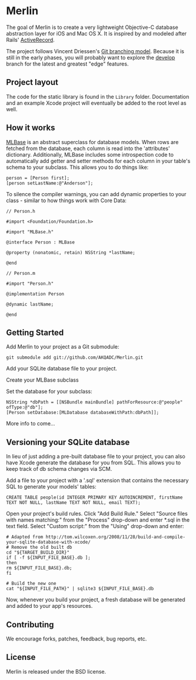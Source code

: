 Merlin
======

The goal of Merlin is to create a very lightweight Objective-C database abstraction layer for iOS and Mac OS X. It is inspired by and modeled after Rails' [ActiveRecord](https://github.com/rails/rails/tree/master/activerecord).

The project follows Vincent Driessen's [Git branching model](http://nvie.com/posts/a-successful-git-branching-model). Because it is still in the early phases, you will probably want to explore the [develop](https://github.com/AKQADC/Merlin/tree/develop) branch for the latest and greatest "edge" features.

## Project layout

The code for the static library is found in the `Library` folder. Documentation and an example Xcode project will eventually be added to the root level as well.

## How it works

[MLBase](https://github.com/AKQADC/Merlin/blob/develop/Library/Merlin/MLBase.m) is an abstract superclass for database models. When rows are fetched from the database, each column is read into the 'attributes' dictionary. Additionally, MLBase includes some introspection code to automatically add getter and setter methods for each column in your table's schema to your subclass. This allows you to do things like:

    person = [Person first];
    [person setLastName:@"Anderson"];

To silence the compiler warnings, you can add dynamic properties to your class - similar to how things work with Core Data:

    // Person.h
    
    #import <Foundation/Foundation.h>
    
    #import "MLBase.h"
    
    @interface Person : MLBase
    
    @property (nonatomic, retain) NSString *lastName;
    
    @end

    // Person.m
    
    #import "Person.h"
    
    @implementation Person
    
    @dynamic lastName;
    
    @end

## Getting Started

Add Merlin to your project as a Git submodule:

    git submodule add git://github.com/AKQADC/Merlin.git

Add your SQLite database file to your project.

Create your MLBase subclass

Set the database for your subclass:

    NSString *dbPath = [[NSBundle mainBundle] pathForResource:@"people" ofType:@"db"];
    [Person setDatabase:[MLDatabase databaseWithPath:dbPath]];

More info to come...

## Versioning your SQLite database

In lieu of just adding a pre-built database file to your project, you can also have Xcode generate the database for you from SQL. This allows you to keep track of db schema changes via SCM.

Add a file to your project with a '.sql' extension that contains the necessary SQL to generate your models' tables:

    CREATE TABLE people(id INTEGER PRIMARY KEY AUTOINCREMENT, firstName TEXT NOT NULL, lastName TEXT NOT NULL, email TEXT);

Open your project's build rules. Click "Add Build Rule." Select "Source files with names matching:" from the "Process" drop-down and enter *.sql in the text field. Select "Custom script:" from the "Using" drop-down and enter:

    # Adapted from http://tom.wilcoxen.org/2008/11/28/build-and-compile-your-sqlite-database-with-xcode/
    # Remove the old built db
    cd "${TARGET_BUILD_DIR}"
    if [ -f ${INPUT_FILE_BASE}.db ];
    then
    rm ${INPUT_FILE_BASE}.db;
    fi
    
    # Build the new one
    cat "${INPUT_FILE_PATH}" | sqlite3 ${INPUT_FILE_BASE}.db

Now, whenever you build your project, a fresh database will be generated and added to your app's resources.

## Contributing

We encourage forks, patches, feedback, bug reports, etc.

## License

Merlin is released under the BSD license.
